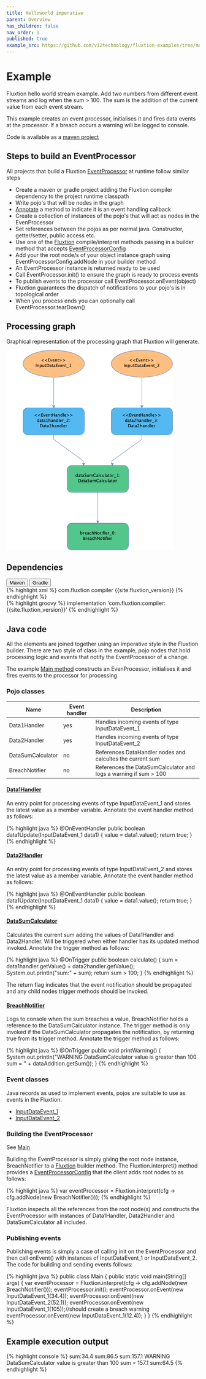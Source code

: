 ```yaml
---
title: Helloworld imperative
parent: Overview
has_children: false
nav_order: 1
published: true
example_src: https://github.com/v12technology/fluxtion-examples/tree/main/imperative-helloworld/src/main/java/com/fluxtion/example/imperative/helloworld
---
```


# Example

Fluxtion hello world stream example. Add two numbers from different event streams and log when the sum > 100.
The sum is the addition of the current value from each event stream. 

This example creates an event processor, initialises it and fires data events at the processor. If a breach occurs 
a warning will be logged to console.

Code is available as a [maven project]({{page.example_src}})

## Steps to build an EventProcessor
All projects that build a Fluxtion [EventProcessor]({{site.EventProcessor_link}}) at runtime follow similar steps
- Create a maven or gradle project adding the Fluxtion compiler dependency to the project runtime classpath
- Write pojo's that will be nodes in the graph
- [Annotate]({{site.fluxtion_src_runtime}}/annotations/) a method to indicate it is an event handling callback
- Create a collection of instances of the pojo's that will act as nodes in the EvenProcessor
- Set references between the pojos as per normal java. Constructor, getter/setter, public access etc.
- Use one of the [Fluxtion]({{site.Fluxtion_link}}) compile/interpret methods passing in a 
builder method that accepts [EventProcessorConfig]({{site.fluxtion_src_compiler}}/EventProcessorConfig.java)
- Add your the root node/s of your object instance graph using EventProcessorConfig.addNode in your builder method
- An EventProcessor instance is returned ready to be used
- Call EventProcessor.init() to ensure the graph is ready to process events
- To publish events to the processor call EventProcessor.onEvent(object)
- Fluxtion guarantees the dispatch of notifications to your pojo's is in topological order
- When you process ends you can optionally call EventProcessor.tearDown()

## Processing graph

Graphical representation of the processing graph that Fluxtion will generate.

![](../../images/helloworld/helloworld_imperative.png)

## Dependencies

<div class="tab">
  <button class="tablinks" onclick="openTab(event, 'Maven')" id="defaultOpen">Maven</button>
  <button class="tablinks" onclick="openTab(event, 'Gradle')">Gradle</button>
</div>
<div id="Maven" class="tabcontent">
<div markdown="1">
{% highlight xml %}
    <dependencies>
        <dependency>
            <groupId>com.fluxtion</groupId>
            <artifactId>compiler</artifactId>
            <version>{{site.fluxtion_version}}</version>
        </dependency>
    </dependencies>
{% endhighlight %}
</div>
</div>
<div id="Gradle" class="tabcontent">
<div markdown="1">
{% highlight groovy %}
implementation 'com.fluxtion:compiler:{{site.fluxtion_version}}'
{% endhighlight %}
</div>
</div>


## Java code

All the elements are joined together using an imperative style in the Fluxtion builder. There are two style of class in
the example, pojo nodes that hold processing logic and events that notify the EventProcessor of a change.

The example [Main method]({{page.example_src}}/Main.java) constructs an EvenProcessor, initialises it and fires events 
to the processor for processing

### Pojo classes

| Name              | Event handler | Description                                                      |
|-------------------|---------------|------------------------------------------------------------------|
| Data1Handler      | yes           | Handles incoming events of type InputDataEvent_1                 |
| Data2Handler      | yes           | Handles incoming events of type InputDataEvent_2                 |
| DataSumCalculator | no            | References DataHandler nodes and calcultes the current sum       |
| BreachNotifier    | no            | References the DataSumCalculator and logs a warning if sum > 100 |

####  [Data1Handler]({{page.example_src}}/Data1handler.java)
An entry point for processing events of type InputDataEvent_1 and stores the latest value as a member variable. 
Annotate the event handler method as follows:

{% highlight java %}
@OnEventHandler
    public boolean data1Update(InputDataEvent_1 data1) {
    value = data1.value();
    return true;
}
{% endhighlight %}

####  [Data2Handler]({{page.example_src}}/Data2handler.java)
An entry point for processing events of type InputDataEvent_2 and stores the latest value as a member variable. 
Annotate the event handler method as follows:

{% highlight java %}
@OnEventHandler
    public boolean data1Update(InputDataEvent_1 data1) {
    value = data1.value();
    return true;
}
{% endhighlight %}

####  [DataSumCalculator]({{page.example_src}}/DataSumCalculator.java)
Calculates the current sum adding the values of Data1Handler and Data2Handler. Will be triggered when either handler 
has its updated method invoked. Annotate the trigger method as follows:

{% highlight java %}
@OnTrigger
public boolean calculate() {
    sum = data1handler.getValue() + data2handler.getValue();
    System.out.println("sum:" + sum);
    return sum > 100;
}
{% endhighlight %}

The return flag indicates that the event notification should be propagated and any child nodes trigger methods 
should be invoked.

####  [BreachNotifier]({{page.example_src}}/BreachNotifier.java)
Logs to console when the sum breaches a value, BreachNotifier holds a reference to the DataSumCalculator instance. 
The trigger method is only invoked if the DataSumCalculator propagates the notification, by returning true from its trigger
method. Annotate the trigger method as follows:

{% highlight java %}
@OnTrigger
public void printWarning() {
    System.out.println("WARNING DataSumCalculator value is greater than 100 sum = " + dataAddition.getSum());
}
{% endhighlight %}

### Event classes
Java records as used to implement events, pojos are suitable to use as events in the Fluxtion.

- [InputDataEvent_1]({{page.example_src}}/InputDataEvent_1.java)
- [InputDataEvent_2]({{page.example_src}}/InputDataEvent_2.java)

### Building the EventProcessor

See [Main]({{page.example_src}}/Main.java)

Building the EventProcessor is simply giving the root node instance, BreachNotifier to a [Fluxtion]({{site.Fluxtion_link}}) builder method. The Fluxtion.interpret()
method provides a [EventProcessorConfig]({{site.fluxtion_src_compiler}}/EventProcessorConfig.java) that the client adds
root nodes to as follows: 

{% highlight java %}
var eventProcessor = Fluxtion.interpret(cfg -> cfg.addNode(new BreachNotifier()));
{% endhighlight %}

Fluxtion inspects all the references from the root node(s) and constructs the EventProcessor with instances of Data1Handler,
Data2Handler and DataSumCalculator all included.

### Publishing events
Publishing events is simply a case of calling init on the EventProcessor and then call onEvent() with instances of InputDataEvent_1
or InputDataEvent_2. The code for building and sending events follows:

{% highlight java %}
public class Main {
  public static void main(String[] args) {
    var eventProcessor = Fluxtion.interpret(cfg -> cfg.addNode(new BreachNotifier()));
    eventProcessor.init();
    eventProcessor.onEvent(new InputDataEvent_1(34.4));
    eventProcessor.onEvent(new InputDataEvent_2(52.1));
    eventProcessor.onEvent(new InputDataEvent_1(105));//should create a breach warning
    eventProcessor.onEvent(new InputDataEvent_1(12.4));
  }
}
{% endhighlight %}

## Example execution output

{% highlight console %}
sum:34.4
sum:86.5
sum:157.1
WARNING DataSumCalculator value is greater than 100 sum = 157.1
sum:64.5
{% endhighlight %}


<script>
document.getElementById("defaultOpen").click();
</script>